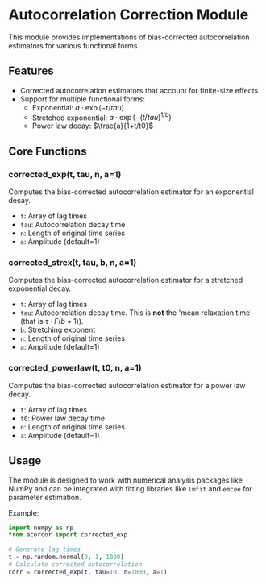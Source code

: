 # Autocorrelation Correction Module

This module provides implementations of bias-corrected autocorrelation estimators for various functional forms.

## Features

- Corrected autocorrelation estimators that account for finite-size effects
- Support for multiple functional forms:
  - Exponential: $`a\cdot\exp(-t/tau)`$
  - Stretched exponential: $`a\cdot\exp(-(t/tau)^{1/b})`$
  - Power law decay: $`\frac{a}{1+t/t0}`$

## Core Functions

### corrected_exp(t, tau, n, a=1)

Computes the bias-corrected autocorrelation estimator for an exponential decay.
- `t`: Array of lag times
- `tau`: Autocorrelation decay time
- `n`: Length of original time series
- `a`: Amplitude (default=1)

### corrected_strex(t, tau, b, n, a=1)

Computes the bias-corrected autocorrelation estimator for a stretched exponential decay.
- `t`: Array of lag times
- `tau`: Autocorrelation decay time. This is **not** the 'mean relaxation time' (that is $`\tau \cdot \Gamma(b+1)`$).
- `b`: Stretching exponent
- `n`: Length of original time series
- `a`: Amplitude (default=1)

### corrected_powerlaw(t, t0, n, a=1)

Computes the bias-corrected autocorrelation estimator for a power law decay.
- `t`: Array of lag times
- `t0`: Power law decay time
- `n`: Length of original time series
- `a`: Amplitude (default=1)



## Usage

The module is designed to work with numerical analysis packages like NumPy and can be integrated with fitting libraries like `lmfit` and `emcee` for parameter estimation.

Example:
```python
import numpy as np
from acorcor import corrected_exp

# Generate lag times
t = np.random.normal(0, 1, 1000)
# Calculate corrected autocorrelation
corr = corrected_exp(t, tau=10, n=1000, a=1)

```

